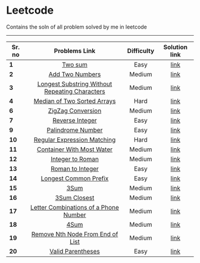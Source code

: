# Leetcode
Contains the soln of all problem solved by me in leetcode 

____________________________________________________________________________________________________________
|Sr. no | Problems Link     | Difficulty   | Solution link  | 
|-------|:------------------:|:------------:|:---------------:|
|  **1**|[Two sum](https://leetcode.com/problems/two-sum/)|Easy |[link](https://github.com/satyam4484/Leetcode/blob/master/Two_sum.cpp) |
|  **2**|[ Add Two Numbers](https://leetcode.com/problems/add-two-numbers/)|Medium |[link](https://github.com/satyam4484/Leetcode/blob/master/Two_sum.cpp) |
|  **3**|[ Longest Substring Without Repeating Characters](https://leetcode.com/problems/longest-substring-without-repeating-characters/)|Medium |[link](https://github.com/satyam4484/Leetcode/blob/master/Two_sum.cpp) |
|  **4**|[ Median of Two Sorted Arrays](https://leetcode.com/problems/median-of-two-sorted-arrays/)|Hard |[link](https://github.com/satyam4484/Leetcode/blob/master/Two_sum.cpp) |
|  **6**|[ZigZag Conversion](https://leetcode.com/problems/zigzag-conversion/)|Medium |[link](https://github.com/satyam4484/Leetcode/blob/master/Two_sum.cpp) |
|  **7**|[ Reverse Integer](https://leetcode.com/problems/reverse-integer/)|Easy |[link](https://github.com/satyam4484/Leetcode/blob/master/Two_sum.cpp) |
|  **9**|[Palindrome Number](https://leetcode.com/problems/palindrome-number/)|Easy |[link](https://github.com/satyam4484/Leetcode/blob/master/Two_sum.cpp) |
|  **10**|[Regular Expression Matching](https://leetcode.com/problems/regular-expression-matching/)|Hard |[link](https://github.com/satyam4484/Leetcode/blob/master/Two_sum.cpp) |
|  **11**|[ Container With Most Water](https://leetcode.com/problems/container-with-most-water/)|Medium|[link](https://github.com/satyam4484/Leetcode/blob/master/Two_sum.cpp) |
|  **12**|[ Integer to Roman](https://leetcode.com/problems/integer-to-roman/)|Medium|[link](https://github.com/satyam4484/Leetcode/blob/master/Two_sum.cpp) |
|  **13**|[Roman to Integer](https://leetcode.com/problems/roman-to-integer/)|Easy|[link](https://github.com/satyam4484/Leetcode/blob/master/Two_sum.cpp) |
|  **14**|[Longest Common Prefix](https://leetcode.com/problems/longest-common-prefix/)|Easy|[link](https://github.com/satyam4484/Leetcode/blob/master/Two_sum.cpp) |
|  **15**|[3Sum](https://leetcode.com/problems/3sum/)|Medium|[link](https://github.com/satyam4484/Leetcode/blob/master/Two_sum.cpp) |
|  **16**|[3Sum Closest](https://leetcode.com/problems/3sum-closest/)|Medium|[link](https://github.com/satyam4484/Leetcode/blob/master/Two_sum.cpp) |
|  **17**|[Letter Combinations of a Phone Number](https://leetcode.com/problems/letter-combinations-of-a-phone-number/)|Medium|[link](https://github.com/satyam4484/Leetcode/blob/master/Two_sum.cpp) |
|  **18**|[4Sum](https://leetcode.com/problems/4sum/)|Medium|[link](https://github.com/satyam4484/Leetcode/blob/master/Two_sum.cpp) |
|  **19**|[Remove Nth Node From End of List](https://leetcode.com/problems/remove-nth-node-from-end-of-list/)|Medium|[link](https://github.com/satyam4484/Leetcode/blob/master/Two_sum.cpp) |
|  **20**|[Valid Parentheses](https://leetcode.com/problems/valid-parentheses/)|Easy|[link](https://github.com/satyam4484/Leetcode/blob/master/Two_sum.cpp) |
